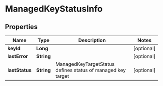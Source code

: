 

# ManagedKeyStatusInfo

## Properties

Name | Type | Description | Notes
------------ | ------------- | ------------- | -------------
**keyId** | **Long** |  |  [optional]
**lastError** | **String** |  |  [optional]
**lastStatus** | **String** | ManagedKeyTargetStatus defines status of managed key target |  [optional]



